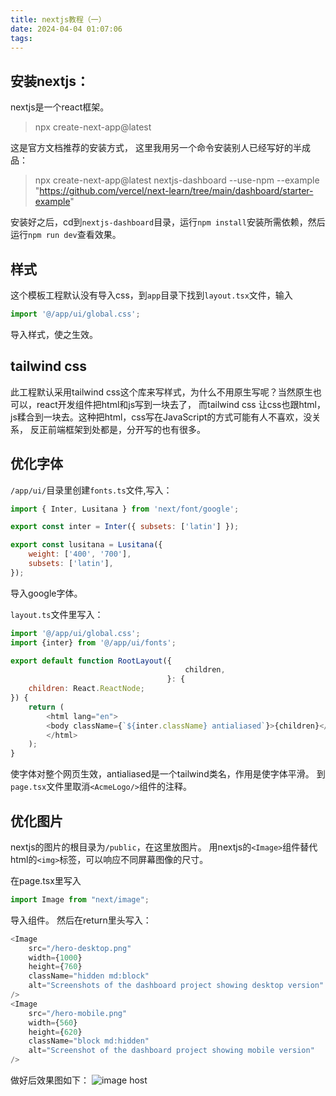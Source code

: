 ```yaml
---
title: nextjs教程（一）
date: 2024-04-04 01:07:06
tags:
---
```


## 安装nextjs：
nextjs是一个react框架。

> npx create-next-app@latest

这是官方文档推荐的安装方式，
这里我用另一个命令安装别人已经写好的半成品：

> npx create-next-app@latest nextjs-dashboard --use-npm --example "https://github.com/vercel/next-learn/tree/main/dashboard/starter-example"

安装好之后，cd到`nextjs-dashboard`目录，运行`npm install`安装所需依赖，然后运行`npm run dev`查看效果。

## 样式

这个模板工程默认没有导入css，到`app`目录下找到`layout.tsx`文件，输入
```javascript
import '@/app/ui/global.css';
```
导入样式，使之生效。

## tailwind css

此工程默认采用tailwind css这个库来写样式，为什么不用原生写呢？当然原生也可以，react开发组件把html和js写到一块去了，
而tailwind css 让css也跟html，js糅合到一块去。这种把html，css写在JavaScript的方式可能有人不喜欢，没关系，
反正前端框架到处都是，分开写的也有很多。

## 优化字体

`/app/ui/`目录里创建`fonts.ts`文件,写入：
```javascript
import { Inter, Lusitana } from 'next/font/google';

export const inter = Inter({ subsets: ['latin'] });

export const lusitana = Lusitana({
    weight: ['400', '700'],
    subsets: ['latin'],
});
```
导入google字体。

`layout.ts`文件里写入：
```javascript
import '@/app/ui/global.css';
import {inter} from '@/app/ui/fonts';

export default function RootLayout({
                                       children,
                                   }: {
    children: React.ReactNode;
}) {
    return (
        <html lang="en">
        <body className={`${inter.className} antialiased`}>{children}</body>
        </html>
    );
}
```
使字体对整个网页生效，antialiased是一个tailwind类名，作用是使字体平滑。
到`page.tsx`文件里取消`<AcmeLogo/>`组件的注释。

## 优化图片
nextjs的图片的根目录为`/public`，在这里放图片。
用nextjs的`<Image>`组件替代html的`<img>`标签，可以响应不同屏幕图像的尺寸。

在page.tsx里写入
```javascript
import Image from "next/image";
```
导入组件。
然后在return里头写入：
```javascript
<Image
    src="/hero-desktop.png"
    width={1000}
    height={760}
    className="hidden md:block"
    alt="Screenshots of the dashboard project showing desktop version"
/>
<Image
    src="/hero-mobile.png"
    width={560}
    height={620}
    className="block md:hidden"
    alt="Screenshot of the dashboard project showing mobile version"
/>
```
做好后效果图如下：
<img src="https://images2.imgbox.com/cb/8c/N563eHYh_o.png" alt="image host"/>
